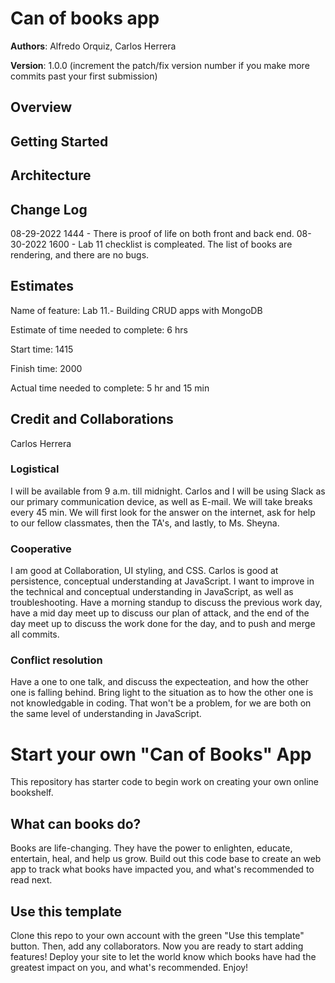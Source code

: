 # Can of books app

**Authors**: Alfredo Orquiz, Carlos Herrera

**Version**: 1.0.0 (increment the patch/fix version number if you make more commits past your first submission)

## Overview
<!-- Provide a high level overview of what this application is and why you are building it, beyond the fact that it's an assignment for this class. (i.e. What's your problem domain?) -->

## Getting Started
<!-- What are the steps that a user must take in order to build this app on their own machine and get it running? -->

## Architecture
<!-- Provide a detailed description of the application design. What technologies (languages, libraries, etc) you're using, and any other relevant design information. -->

## Change Log
08-29-2022 1444 - There is proof of life on both front and back end.
08-30-2022 1600 - Lab 11 checklist is compleated. The list of books are rendering, and there are no bugs.

## Estimates
Name of feature: Lab 11.- Building CRUD apps with MongoDB

Estimate of time needed to complete: 6 hrs

Start time: 1415

Finish time: 2000

Actual time needed to complete: 5 hr and 15 min

## Credit and Collaborations
Carlos Herrera

### Logistical
I will be available from 9 a.m. till midnight.
Carlos and I will be using Slack as our primary communication device, as well as E-mail.
We will take breaks every 45 min.
We will first look for the answer on the internet, ask for help to our fellow classmates, then the TA's, and lastly, to Ms. Sheyna.

### Cooperative
I am good at Collaboration, UI styling, and CSS. Carlos is good at persistence, conceptual understanding at JavaScript.
I want to improve in the technical and conceptual understanding in JavaScript, as well as troubleshooting.
Have a morning standup to discuss the previous work day, have a mid day meet up to discuss our plan of attack, and the end of the day meet up to discuss the work done for the day, and to push and merge all commits.

### Conflict resolution
Have a one to one talk, and discuss the expecteation, and how the other one is falling behind.
Bring light to the situation as to how the other one is not knowledgable in coding.
That won't be a problem, for we are both on the same level of understanding in JavaScript.

# Start your own "Can of Books" App

This repository has starter code to begin work on creating your own online bookshelf.

## What can books do?

Books are life-changing. They have the power to enlighten, educate, entertain, heal, and help us grow. Build out this code base to create an web app to track what books have impacted you, and what's recommended to read next.

## Use this template

Clone this repo to your own account with the green "Use this template" button. Then, add any collaborators. Now you are ready to start adding features! Deploy your site to let the world know which books have had the greatest impact on you, and what's recommended. Enjoy!

